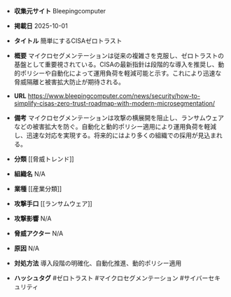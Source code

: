 - **収集元サイト**
Bleepingcomputer

- **掲載日**
2025-10-01

- **タイトル**
簡単にするCISAゼロトラスト

- **概要**
マイクロセグメンテーションは従来の複雑さを克服し、ゼロトラストの基盤として重要視されている。CISAの最新指針は段階的な導入を推奨し、動的ポリシーや自動化によって運用負荷を軽減可能と示す。これにより迅速な脅威隔離と被害拡大防止が期待される。

- **URL**
https://www.bleepingcomputer.com/news/security/how-to-simplify-cisas-zero-trust-roadmap-with-modern-microsegmentation/

- **備考**
マイクロセグメンテーションは攻撃の横展開を阻止し、ランサムウェアなどの被害拡大を防ぐ。自動化と動的ポリシー適用により運用負荷を軽減し、迅速な対応を実現する。将来的にはより多くの組織での採用が見込まれる。

- **分類**
[[脅威トレンド]]

- **組織名**
N/A

- **業種**
[[産業分類]]

- **攻撃手口**
[[ランサムウェア]]

- **攻撃影響**
N/A

- **脅威アクター**
N/A

- **原因**
N/A

- **対処方法**
導入段階の明確化、自動化推進、動的ポリシー適用

- **ハッシュタグ**
#ゼロトラスト #マイクロセグメンテーション #サイバーセキュリティ
